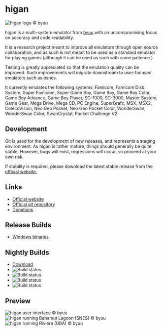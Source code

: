 higan
=====

![higan logo © byuu](https://byuu.org/images/higan/github/byuu-higan-logo.png)

higan is a multi-system emulator from [byuu](https://byuu.org/about) with an
uncompromising focus on accuracy and code readability.

It is a research project meant to improve all emulators through open source
collaboration, and as such is not meant to be used as a standard emulator for
playing games (although it can be used as such with some patience.)

Testing is greatly appreciated so that the emulation quality can be improved.
Such improvements will migrate downstream to user-focused emulators such as
bsnes.

It currently emulates the following systems: Famicom, Famicom Disk System,
Super Famicom, Super Game Boy, Game Boy, Game Boy Color, Game Boy Advance,
Game Boy Player, SG-1000, SC-3000, Master System, Game Gear, Mega Drive,
Mega CD, PC Engine, SuperGrafx, MSX, MSX2, ColecoVision, Neo Geo Pocket,
Neo Geo Pocket Color, WonderSwan, WonderSwan Color, SwanCrystal,
Pocket Challenge V2.

Development
-----------

Git is used for the development of new releases, and represents a staging
environment. As higan is rather mature, things should generally be quite stable.
However, bugs will exist, regressions will occur, so proceed at your own risk.

If stability is required, please download the latest stable release from the
[official website.](https://byuu.org/higan)

Links
-----

  - [Official website](https://byuu.org/higan)
  - [Official git repository](https://github.com/byuu/higan)
  - [Donations](https://patreon.com/byuu)

Release Builds
--------------

  - [Windows binaries](https://byuu.itch.io/higan)

Nightly Builds
--------------

  - [Download](https://cirrus-ci.com/github/byuu/higan/master)
  - ![Build status](https://api.cirrus-ci.com/github/byuu/higan.svg?task=windows-x86_64-binaries)
  - ![Build status](https://api.cirrus-ci.com/github/byuu/higan.svg?task=macOS-x86_64-binaries)
  - ![Build status](https://api.cirrus-ci.com/github/byuu/higan.svg?task=linux-x86_64-binaries)
  - ![Build status](https://api.cirrus-ci.com/github/byuu/higan.svg?task=freebsd-x86_64-binaries)

Preview
-------

![higan user interface © byuu](https://byuu.org/images/higan/github/byuu-higan-user-interface.png)
![higan running Bahamut Lagoon (SNES) © byuu](https://byuu.org/images/higan/github/byuu-higan-bahamut-lagoon.png)
![higan running Riviera (GBA) © byuu](https://byuu.org/images/higan/github/byuu-higan-riviera.png)
